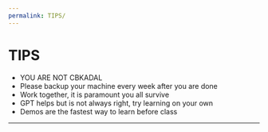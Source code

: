 ```yaml
---
permalink: TIPS/
---
```


# TIPS

* YOU ARE NOT CBKADAL
* Please backup your machine every week after you are done
* Work together, it is paramount you all survive
* GPT helps but is not always right, try learning on your own
* Demos are the fastest way to learn before class
<hr>
